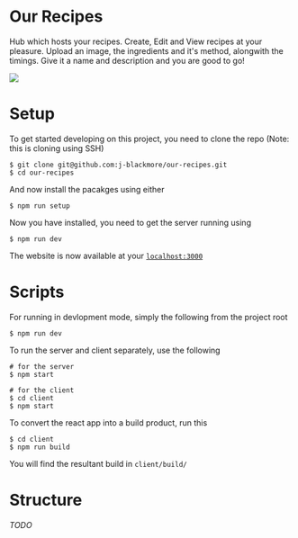 # Our Recipes

Hub which hosts your recipes. Create, Edit and View recipes at your pleasure.
Upload an image, the ingredients and it's method, alongwith the timings. Give 
it a name and description and you are good to go!

![](https://github.com/j-blackmore/our-recipes/workflows/Build%20&%20Tests/badge.svg)

# Setup
To get started developing on this project, you need to clone the repo (Note: this is cloning using SSH)

```
$ git clone git@github.com:j-blackmore/our-recipes.git
$ cd our-recipes
```
And now install the pacakges using either
```
$ npm run setup
```
Now you have installed, you need to get the server running using
```
$ npm run dev
```

The website is now available at your [`localhost:3000`](http://localhost:3000)

# Scripts
For running in devlopment mode, simply the following from the project root

```
$ npm run dev
```
To run the server and client separately, use the following
```
# for the server
$ npm start

# for the client
$ cd client
$ npm start
```
To convert the react app into a build product, run this
```
$ cd client
$ npm run build
```
You will find the resultant build in `client/build/`

# Structure
*TODO*
